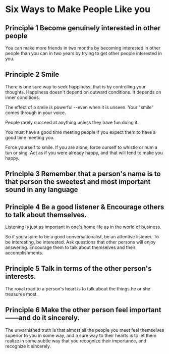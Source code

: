 # Six Ways to Make People Like you 

## Principle 1 Become genuinely interested in other people

You can make more friends in two months by becoming interested in other people than you can in two years by trying to get other people interested in you.

## Principle 2 Smile

There is one sure way to seek happiness, that is by controlling your thoughts. Happiness doesn't depend on outward conditions. It depends on inner conditions.

The effect of a smile is powerful --even when it is unseen. Your "smile" comes through in your voice.

People rarely succeed at anything unless they have fun doing it.

You must have a good time meeting people if you expect them to have a good time meeting you.

Force yourself to smile. If you are alone, force ourself to whistle or hum a tun or sing. Act as if you were already happy, and that will tend to make you happy.

## Principle 3 Remember that a person's name is to that person the sweetest and most important sound in any language

## Principle 4 Be a good listener & Encourage others to talk about themselves.

Listening is just as important in one's home life as in the world of business.

So  if you aspire to be a good conversationalist, be an attentive listener. To be interesting, be interested. Ask questions that other persons will enjoy answering. Encourage them to talk about themselves and their accomplishments.

## Principle 5 Talk in terms of  the other person's interests.

The royal road to a person's heart is to talk about the  things he or she treasures most.

## Principle 6 Make the other person feel important ——and do it sincerely.

The unvarnished truth is that almost all the people you meet feel themselves superior to you in some way, and a sure way to their hearts is to let them realize in some subtle way that you recognize their importance, and recognize it sincerely.